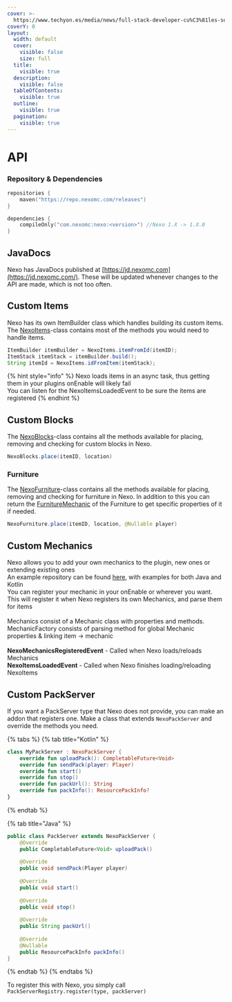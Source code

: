 ```yaml
---
cover: >-
  https://www.techyon.es/media/news/full-stack-developer-cu%C3%81les-son-las-principales-competencias_1637600851_21.jpg
coverY: 0
layout:
  width: default
  cover:
    visible: false
    size: full
  title:
    visible: true
  description:
    visible: false
  tableOfContents:
    visible: true
  outline:
    visible: true
  pagination:
    visible: true
---
```


# API

### Repository & Dependencies

```kotlin
repositories {
    maven("https://repo.nexomc.com/releases")
}

dependencies {
    compileOnly("com.nexomc:nexo:<version>") //Nexo 1.X -> 1.X.0
}
```

## JavaDocs

Nexo has JavaDocs published at [https://jd.nexomc.com](https://jd.nexomc.com/). These will be updated whenever changes to the API are made, which is not too often.

## Custom Items

Nexo has its own ItemBuilder class which handles building its custom items.\
The [NexoItems](https://jd.nexomc.com/1.8/com/nexomc/nexo/api/NexoItems.html)-class contains most of the methods you would need to handle items.

```java
ItemBuilder itemBuilder = NexoItems.itemFromId(itemID);
ItemStack itemStack = itemBuilder.build();
String itemId = NexoItems.idFromItem(itemStack);
```

{% hint style="info" %}
Nexo loads items in an async task, thus getting them in your plugins onEnable will likely fail\
You can listen for the NexoItemsLoadedEvent to be sure the items are registered
{% endhint %}

## Custom Blocks

The [NexoBlocks](https://jd.nexomc.com/1.8/com/nexomc/nexo/api/NexoBlocks.html)-class contains all the methods available for placing, removing and checking for custom blocks in Nexo.

```java
NexoBlocks.place(itemID, location)
```

### Furniture

The [NexoFurniture](https://jd.nexomc.com/1.8/com/nexomc/nexo/api/NexoFurniture.html)-class contains all the methods available for placing, removing and checking for furniture in Nexo. In addition to this you can return the [FurnitureMechanic](https://jd.nexomc.com/1.8/com/nexomc/nexo/mechanics/furniture/FurnitureMechanic.html) of the Furniture to get specific properties of it if needed.

```java
NexoFurniture.place(itemID, location, @Nullable player)
```

## Custom Mechanics

Nexo allows you to add your own mechanics to the plugin, new ones or extending existing ones\
An example repository can be found [here](https://github.com/Nexo-MC/NexoExampleMechanic), with examples for both Java and Kotlin\
You can register your mechanic in your onEnable or wherever you want.\
This will register it when Nexo registers its own Mechanics, and parse them for items\
\
Mechanics consist of a Mechanic class with properties and methods.\
MechanicFactory consists of parsing method for global Mechanic properties & linking item -> mechanic\
\
**NexoMechanicsRegisteredEvent** - Called when Nexo loads/reloads Mechanics\
**NexoItemsLoadedEvent** - Called when Nexo finishes loading/reloading NexoItems

## Custom PackServer

If you want a PackServer type that Nexo does not provide, you can make an addon that registers one. Make a class that extends `NexoPackServer` and override the methods you need.

{% tabs %}
{% tab title="Kotlin" %}
```kotlin
class MyPackServer : NexoPackServer {
    override fun uploadPack(): CompletableFuture<Void>
    override fun sendPack(player: Player)
    override fun start()
    override fun stop()
    override fun packUrl(): String
    override fun packInfo(): ResourcePackInfo?
}
```
{% endtab %}

{% tab title="Java" %}
```java
public class PackServer extends NexoPackServer {
    @Override
    public CompletableFuture<Void> uploadPack()
    
    @Override
    public void sendPack(Player player)
    
    @Override
    public void start()
    
    @Override
    public void stop()
    
    @Override
    public String packUrl()
    
    @Override
    @Nullable
    public ResourcePackInfo packInfo()
}
```
{% endtab %}
{% endtabs %}

To register this with Nexo, you simply call `PackServerRegistry.register(type, packServer)`&#x20;
